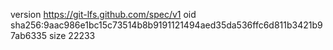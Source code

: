 version https://git-lfs.github.com/spec/v1
oid sha256:9aac986e1bc15c73514b8b9191121494aed35da536ffc6d811b3421b97ab6335
size 22233

